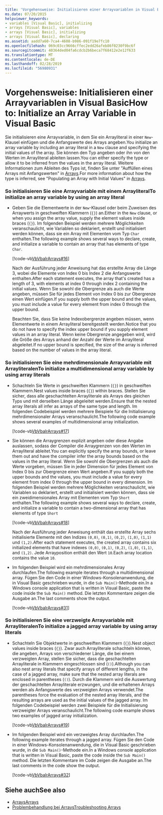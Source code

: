 ```yaml
---
title: 'Vorgehensweise: Initialisieren einer Arrayvariablen in Visual Basic'
ms.date: 07/20/2015
helpviewer_keywords:
- variables [Visual Basic], initializing
- arrays [Visual Basic], variables
- arrays [Visual Basic], initializing
- arrays [Visual Basic], declaring
ms.assetid: aadd7a60-7ca4-4608-b986-091f19e7fc10
ms.openlocfilehash: 069c03cc9666cffec2edd26afeb86f0230f9bc6f
ms.sourcegitcommit: 40364ded04fa6cdcb2b6beca7f68412e2e12f633
ms.translationtype: MT
ms.contentlocale: de-DE
ms.lasthandoff: 02/28/2019
ms.locfileid: "56980931"
---
```

# <a name="how-to-initialize-an-array-variable-in-visual-basic"></a><span data-ttu-id="d0beb-102">Vorgehensweise: Initialisieren einer Arrayvariablen in Visual Basic</span><span class="sxs-lookup"><span data-stu-id="d0beb-102">How to: Initialize an Array Variable in Visual Basic</span></span>
<span data-ttu-id="d0beb-103">Sie initialisieren eine Arrayvariable, in dem Sie ein Arrayliteral in einer `New`-Klausel einfügen und die Anfangswerte des Arrays angeben.</span><span class="sxs-lookup"><span data-stu-id="d0beb-103">You initialize an array variable by including an array literal in a `New` clause and specifying the initial values of the array.</span></span> <span data-ttu-id="d0beb-104">Sie können den Typ angeben oder ihn von den Werten im Arrayliteral ableiten lassen.</span><span class="sxs-lookup"><span data-stu-id="d0beb-104">You can either specify the type or allow it to be inferred from the values in the array literal.</span></span> <span data-ttu-id="d0beb-105">Weitere Informationen zum Ableiten des Typs ist, finden Sie unter "Auffüllen eines Arrays mit Anfangswerten" in [Arrays](../../../../visual-basic/programming-guide/language-features/arrays/index.md).</span><span class="sxs-lookup"><span data-stu-id="d0beb-105">For more information about how the type is inferred, see "Populating an Array with Initial Values" in [Arrays](../../../../visual-basic/programming-guide/language-features/arrays/index.md).</span></span>  
  
### <a name="to-initialize-an-array-variable-by-using-an-array-literal"></a><span data-ttu-id="d0beb-106">So initialisieren Sie eine Arrayvariable mit einem Arrayliteral</span><span class="sxs-lookup"><span data-stu-id="d0beb-106">To initialize an array variable by using an array literal</span></span>  
  
-   <span data-ttu-id="d0beb-107">Geben Sie die Elementwerte in der `New`-Klausel oder beim Zuweisen des Arraywerts in geschweiften Klammern (`{}`) an.</span><span class="sxs-lookup"><span data-stu-id="d0beb-107">Either in the `New` clause, or when you assign the array value, supply the element values inside braces (`{}`).</span></span> <span data-ttu-id="d0beb-108">Im folgenden Beispiel werden mehrere Möglichkeiten veranschaulicht, wie Variablen so deklariert, erstellt und initialisiert werden können, dass sie ein Array mit Elementen vom Typ `Char` enthalten.</span><span class="sxs-lookup"><span data-stu-id="d0beb-108">The following example shows several ways to declare, create, and initialize a variable to contain an array that has elements of type `Char`.</span></span>  
  
     [!code-vb[VbVbalrArrays#16](~/samples/snippets/visualbasic/VS_Snippets_VBCSharp/VbVbalrArrays/VB/Class1.vb#16)]  
  
     <span data-ttu-id="d0beb-109">Nach der Ausführung jeder Anweisung hat das erstellte Array die Länge 3, wobei die Elemente von Index 0 bis Index 2 die Anfangswerte enthalten.</span><span class="sxs-lookup"><span data-stu-id="d0beb-109">After each statement executes, the array that's created has a length of 3, with elements at index 0 through index 2 containing the initial values.</span></span> <span data-ttu-id="d0beb-110">Wenn Sie sowohl die Obergrenze als auch die Werte angeben, müssen Sie für jedes Element von Index 0 bis zur Obergrenze einen Wert einfügen.</span><span class="sxs-lookup"><span data-stu-id="d0beb-110">If you supply both the upper bound and the values, you must include a value for every element from index 0 through the upper bound.</span></span>  
  
     <span data-ttu-id="d0beb-111">Beachten Sie, dass Sie keine Indexobergrenze angeben müssen, wenn Elementwerte in einem Arrayliteral bereitgestellt werden.</span><span class="sxs-lookup"><span data-stu-id="d0beb-111">Notice that you do not have to specify the index upper bound if you supply element values in an array literal.</span></span> <span data-ttu-id="d0beb-112">Wenn keine Obergrenze angegeben wird, wird die Größe des Arrays anhand der Anzahl der Werte im Arrayliteral abgeleitet.</span><span class="sxs-lookup"><span data-stu-id="d0beb-112">If no upper bound is specified, the size of the array is inferred based on the number of values in the array literal.</span></span>  
  
### <a name="to-initialize-a-multidimensional-array-variable-by-using-array-literals"></a><span data-ttu-id="d0beb-113">So initialisieren Sie eine mehrdimensionale Arrayvariable mit Arrayliteralen</span><span class="sxs-lookup"><span data-stu-id="d0beb-113">To initialize a multidimensional array variable by using array literals</span></span>  
  
-   <span data-ttu-id="d0beb-114">Schachteln Sie Werte in geschweiften Klammern (`{}`) in geschweiften Klammern.</span><span class="sxs-lookup"><span data-stu-id="d0beb-114">Nest values inside braces (`{}`) within braces.</span></span> <span data-ttu-id="d0beb-115">Stellen Sie sicher, dass alle geschachtelten Arrayliterale als Arrays des gleichen Typs und mit derselben Länge abgeleitet werden.</span><span class="sxs-lookup"><span data-stu-id="d0beb-115">Ensure that the nested array literals all infer as arrays of the same type and length.</span></span> <span data-ttu-id="d0beb-116">Im folgenden Codebeispiel werden mehrere Beispiele für die Initialisierung mehrdimensionaler Arrays veranschaulicht.</span><span class="sxs-lookup"><span data-stu-id="d0beb-116">The following code example shows several examples of multidimensional array initialization.</span></span>  
  
     [!code-vb[VbVbalrArrays#17](~/samples/snippets/visualbasic/VS_Snippets_VBCSharp/VbVbalrArrays/VB/Class1.vb#17)]  
  
-   <span data-ttu-id="d0beb-117">Sie können die Arraygrenzen explizit angeben oder diese Angabe auslassen, sodass der Compiler die Arraygrenzen von den Werten im Arrayliteral ableitet.</span><span class="sxs-lookup"><span data-stu-id="d0beb-117">You can explicitly specify the array bounds, or leave them out and have the compiler infer the array bounds based on the values in the array literal.</span></span> <span data-ttu-id="d0beb-118">Wenn Sie sowohl die Obergrenzen als auch die Werte vorgeben, müssen Sie in jeder Dimension für jedes Element von Index 0 bis zur Obergrenze einen Wert angeben.</span><span class="sxs-lookup"><span data-stu-id="d0beb-118">If you supply both the upper bounds and the values, you must include a value for every element from index 0 through the upper bound in every dimension.</span></span> <span data-ttu-id="d0beb-119">Im folgenden Beispiel werden mehrere Möglichkeiten veranschaulicht, wie Variablen so deklariert, erstellt und initialisiert werden können, dass sie ein zweidimensionales Array mit Elementen vom Typ `Short` enthalten.</span><span class="sxs-lookup"><span data-stu-id="d0beb-119">The following example shows several ways to declare, create, and initialize a variable to contain a two-dimensional array that has elements of type `Short`</span></span>  
  
     [!code-vb[VbVbalrArrays#18](~/samples/snippets/visualbasic/VS_Snippets_VBCSharp/VbVbalrArrays/VB/Class1.vb#18)]  
  
     <span data-ttu-id="d0beb-120">Nach der Ausführung jeder Anweisung enthält das erstellte Array sechs initialisierte Elemente mit den Indizes `(0,0)`, `(0,1)`, `(0,2)`, `(1,0)`, `(1,1)` und `(1,2)`.</span><span class="sxs-lookup"><span data-stu-id="d0beb-120">After each statement executes, the created array contains six initialized elements that have indexes `(0,0)`, `(0,1)`, `(0,2)`, `(1,0)`, `(1,1)`, and `(1,2)`.</span></span> <span data-ttu-id="d0beb-121">Jede Arrayposition enthält den Wert `10`.</span><span class="sxs-lookup"><span data-stu-id="d0beb-121">Each array location contains the value `10`.</span></span>  
  
-   <span data-ttu-id="d0beb-122">Im folgenden Beispiel wird ein mehrdimensionales Array durchlaufen.</span><span class="sxs-lookup"><span data-stu-id="d0beb-122">The following example iterates through a multidimensional array.</span></span> <span data-ttu-id="d0beb-123">Fügen Sie den Code in einer Windows-Konsolenanwendung, die in Visual Basic geschrieben wurde, in die `Sub Main()`-Methode ein.</span><span class="sxs-lookup"><span data-stu-id="d0beb-123">In a Windows console application that is written in Visual Basic, paste the code inside the `Sub Main()` method.</span></span> <span data-ttu-id="d0beb-124">Die letzten Kommentare zeigen die Ausgabe an.</span><span class="sxs-lookup"><span data-stu-id="d0beb-124">The last comments show the output.</span></span>  
  
     [!code-vb[VbVbalrArrays#31](~/samples/snippets/visualbasic/VS_Snippets_VBCSharp/VbVbalrArrays/VB/Class1.vb#31)]  
  
### <a name="to-initialize-a-jagged-array-variable-by-using-array-literals"></a><span data-ttu-id="d0beb-125">So initialisieren Sie eine verzweigte Arrayvariable mit Arrayliteralen</span><span class="sxs-lookup"><span data-stu-id="d0beb-125">To initialize a jagged array variable by using array literals</span></span>  
  
-   <span data-ttu-id="d0beb-126">Schachteln Sie Objektwerte in geschweiften Klammern (`{}`).</span><span class="sxs-lookup"><span data-stu-id="d0beb-126">Nest object values inside braces (`{}`).</span></span> <span data-ttu-id="d0beb-127">Zwar auch Arrayliterale schachteln können, die angeben, Arrays von verschiedener Länge, die bei einem verzweigten Array, stellen Sie sicher, dass die geschachtelten Arrayliterale in Klammern eingeschlossen sind (`()`).</span><span class="sxs-lookup"><span data-stu-id="d0beb-127">Although you can also nest array literals that specify arrays of different lengths, in the case of a jagged array, make sure that the nested array literals are enclosed in parentheses (`()`).</span></span> <span data-ttu-id="d0beb-128">Durch die Klammern wird die Auswertung der geschachtelten Arrayliterale erzwungen, und die erhaltenen Arrays werden als Anfangswerte des verzweigten Arrays verwendet.</span><span class="sxs-lookup"><span data-stu-id="d0beb-128">The parentheses force the evaluation of the nested array literals, and the resulting arrays are used as the initial values of the jagged array.</span></span> <span data-ttu-id="d0beb-129">Im folgenden Codebeispiel werden zwei Beispiele für die Initialisierung verzweigter Arrays veranschaulicht.</span><span class="sxs-lookup"><span data-stu-id="d0beb-129">The following code example shows two examples of jagged array initialization.</span></span>  
  
     [!code-vb[VbVbalrArrays#19](~/samples/snippets/visualbasic/VS_Snippets_VBCSharp/VbVbalrArrays/VB/Class1.vb#19)]  
  
-   <span data-ttu-id="d0beb-130">Im folgenden Beispiel wird ein verzweigtes Array durchlaufen.</span><span class="sxs-lookup"><span data-stu-id="d0beb-130">The following example iterates through a jagged array.</span></span> <span data-ttu-id="d0beb-131">Fügen Sie den Code in einer Windows-Konsolenanwendung, die in Visual Basic geschrieben wurde, in die `Sub Main()`-Methode ein.</span><span class="sxs-lookup"><span data-stu-id="d0beb-131">In a Windows console application that is written in Visual Basic, paste the code inside the `Sub Main()` method.</span></span>  <span data-ttu-id="d0beb-132">Die letzten Kommentare im Code zeigen die Ausgabe an.</span><span class="sxs-lookup"><span data-stu-id="d0beb-132">The last comments in the code show the output.</span></span>  
  
     [!code-vb[VbVbalrArrays#32](~/samples/snippets/visualbasic/VS_Snippets_VBCSharp/VbVbalrArrays/VB/Class1.vb#32)]  
  
## <a name="see-also"></a><span data-ttu-id="d0beb-133">Siehe auch</span><span class="sxs-lookup"><span data-stu-id="d0beb-133">See also</span></span>
- [<span data-ttu-id="d0beb-134">Arrays</span><span class="sxs-lookup"><span data-stu-id="d0beb-134">Arrays</span></span>](../../../../visual-basic/programming-guide/language-features/arrays/index.md)
- [<span data-ttu-id="d0beb-135">Problembehandlung bei Arrays</span><span class="sxs-lookup"><span data-stu-id="d0beb-135">Troubleshooting Arrays</span></span>](../../../../visual-basic/programming-guide/language-features/arrays/troubleshooting-arrays.md)
